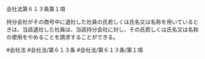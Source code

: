 会社法第６１３条第１項

持分会社がその商号中に退社した社員の氏若しくは氏名又は名称を用いているときは、当該退社した社員は、当該持分会社に対し、その氏若しくは氏名又は名称の使用をやめることを請求することができる。

#会社法
#会社法/第６１３条
#会社法/第６１３条/第１項
